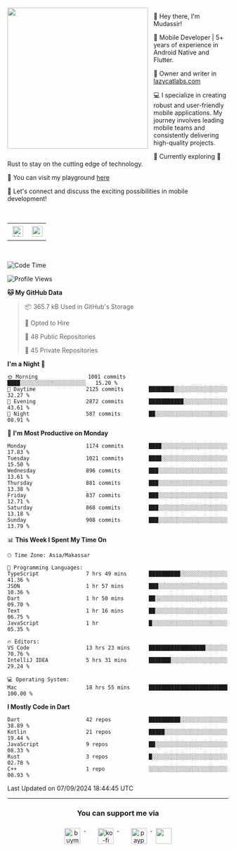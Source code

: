 <a href="https://lazycatlabs.com/" target="_blank">
<img 
  src="https://github-production-user-asset-6210df.s3.amazonaws.com/1531684/281783264-5b2e172d-feb8-40de-9846-a70379b758fb.png" 
  style="margin-top:20px;margin-right:13px;margin-bottom:20px"
  align="left" 
  height="320px"
/>
</a>
<br>
<p>
 👋 Hey there, I'm Mudassir!

🚀 Mobile Developer | 5+ years of experience in Android Native and Flutter.

📝 Owner and writer in [lazycatlabs.com](https://lazycatlabs.com)

💻 I specialize in creating robust and user-friendly mobile applications. My journey involves leading mobile teams and consistently delivering high-quality projects.

🌱 Currently exploring 🦀 Rust to stay on the cutting edge of technology.

🛝 You can visit my playground [here](https://github.com/lazycatlabs)

🔗 Let's connect and discuss the exciting possibilities in mobile development!

<br>

<table style="border:none; border-collapse:collapse; cellspacing:0; cellpadding:0">
    <tr>
        <td>
           <a href="https://www.linkedin.com/in/lzyct/" target="_blank">
              <img src="https://github.com/ukieTux/ukieTux/blob/master/assets/linkedin.svg" alt="LinkedIn" style="vertical-align:top; margin:4px" height=24>
          </a>
        </td>
        <td>
           <a href = "https://www.upwork.com/freelancers/~01913209d41be922f1?viewMode=1">
              <img src="https://img.shields.io/badge/UpWork-6FDA44?logo=Upwork&logoColor=white" height=24/>
           </a>
        </td>
    </tr>
</table>

<br>

<!--START_SECTION:waka-->
![Code Time](http://img.shields.io/badge/Code%20Time-6%2C375%20hrs%209%20mins-blue)

![Profile Views](http://img.shields.io/badge/Profile%20Views-2-blue)

**🐱 My GitHub Data** 

> 📦 365.7 kB Used in GitHub's Storage 
 > 
> 💼 Opted to Hire
 > 
> 📜 48 Public Repositories 
 > 
> 🔑 45 Private Repositories 
 > 
**I'm a Night 🦉** 

```text
🌞 Morning                1001 commits        ████░░░░░░░░░░░░░░░░░░░░░   15.20 % 
🌆 Daytime                2125 commits        ████████░░░░░░░░░░░░░░░░░   32.27 % 
🌃 Evening                2872 commits        ███████████░░░░░░░░░░░░░░   43.61 % 
🌙 Night                  587 commits         ██░░░░░░░░░░░░░░░░░░░░░░░   08.91 % 
```
📅 **I'm Most Productive on Monday** 

```text
Monday                   1174 commits        ████░░░░░░░░░░░░░░░░░░░░░   17.83 % 
Tuesday                  1021 commits        ████░░░░░░░░░░░░░░░░░░░░░   15.50 % 
Wednesday                896 commits         ███░░░░░░░░░░░░░░░░░░░░░░   13.61 % 
Thursday                 881 commits         ███░░░░░░░░░░░░░░░░░░░░░░   13.38 % 
Friday                   837 commits         ███░░░░░░░░░░░░░░░░░░░░░░   12.71 % 
Saturday                 868 commits         ███░░░░░░░░░░░░░░░░░░░░░░   13.18 % 
Sunday                   908 commits         ███░░░░░░░░░░░░░░░░░░░░░░   13.79 % 
```


📊 **This Week I Spent My Time On** 

```text
🕑︎ Time Zone: Asia/Makassar

💬 Programming Languages: 
TypeScript               7 hrs 49 mins       ██████████░░░░░░░░░░░░░░░   41.36 % 
JSON                     1 hr 57 mins        ███░░░░░░░░░░░░░░░░░░░░░░   10.36 % 
Dart                     1 hr 50 mins        ██░░░░░░░░░░░░░░░░░░░░░░░   09.70 % 
Text                     1 hr 16 mins        ██░░░░░░░░░░░░░░░░░░░░░░░   06.75 % 
JavaScript               1 hr                █░░░░░░░░░░░░░░░░░░░░░░░░   05.35 % 

🔥 Editors: 
VS Code                  13 hrs 23 mins      ██████████████████░░░░░░░   70.76 % 
IntelliJ IDEA            5 hrs 31 mins       ███████░░░░░░░░░░░░░░░░░░   29.24 % 

💻 Operating System: 
Mac                      18 hrs 55 mins      █████████████████████████   100.00 % 
```

**I Mostly Code in Dart** 

```text
Dart                     42 repos            ██████████░░░░░░░░░░░░░░░   38.89 % 
Kotlin                   21 repos            █████░░░░░░░░░░░░░░░░░░░░   19.44 % 
JavaScript               9 repos             ██░░░░░░░░░░░░░░░░░░░░░░░   08.33 % 
Rust                     3 repos             █░░░░░░░░░░░░░░░░░░░░░░░░   02.78 % 
C++                      1 repo              ░░░░░░░░░░░░░░░░░░░░░░░░░   00.93 % 
```




 Last Updated on 07/09/2024 18:44:45 UTC
<!--END_SECTION:waka-->



---
<h3 align="center">You can support me via</h3>
<p align="center">
  <a href="https://www.buymeacoffee.com/Lzyct" target="_blank">
    <img src="https://www.buymeacoffee.com/assets/img/guidelines/download-assets-sm-2.svg" alt="buymeacoffe" style="vertical-align:top; margin:8px" height="36">
  </a>&nbsp;&nbsp;&nbsp;&nbsp;
   <a href="https://ko-fi.com/Lzyct" target="_blank">
    <img src="https://help.ko-fi.com/system/photos/3604/0095/9793/logo_circle.png" alt="ko-fi" style="vertical-align:top; margin:8px" height="36">
  </a>&nbsp;&nbsp;&nbsp;&nbsp;
  <a href="https://paypal.me/ukieTux" target="_blank">
    <img src="https://blog.zoom.us/wp-content/uploads/2019/08/paypal.png" alt="paypal" style="vertical-align:top; margin:8px" height="36">
  </a>
  <a href="https://saweria.co/Lzyct" target="_blank">
   <img src="https://1.bp.blogspot.com/-7OuHSxaNk6A/X92QPg8L9kI/AAAAAAAAG0E/lUzKf_uuVP8jCqvXpA7juh_l-TfK2jnbwCLcBGAsYHQ/s16000/SAWERIA.webp" style="vertical-align:top; margin:8px" height="36">
  </a>
</p>
<br><br>
